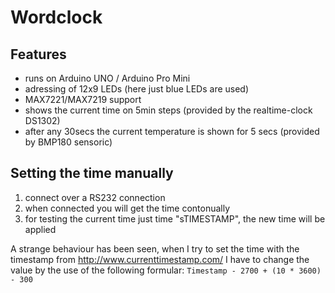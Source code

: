 # Wordclock

## Features
- runs on Arduino UNO / Arduino Pro Mini
- adressing of 12x9 LEDs (here just blue LEDs are used)
- MAX7221/MAX7219 support
- shows the current time on 5min steps (provided by the realtime-clock DS1302)
- after any 30secs the current temperature is shown for 5 secs (provided by BMP180 sensoric)

## Setting the time manually

1) connect over a RS232 connection
2) when connected you will get the time contonually
3) for testing the current time just time "sTIMESTAMP", the new time will be applied

A strange behaviour has been seen, when I try to set the time with the timestamp from http://www.currenttimestamp.com/ I have to change the value by the use of the following formular: `Timestamp - 2700 + (10 * 3600) - 300`
